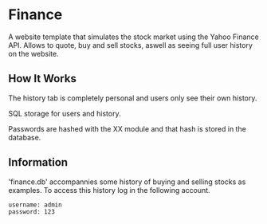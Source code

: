 # Finance
A website template that simulates the stock market using the Yahoo Finance API. Allows to quote, buy and sell stocks, aswell as seeing full user history on the website.

## How It Works

The history tab is completely personal and users only see their own history.

SQL storage for users and history.

Passwords are hashed with the XX module and that hash is stored in the database.

## Information

'finance.db' accompannies some history of buying and selling stocks as examples.
To access this history log in the following account.
```
username: admin
password: 123
```
